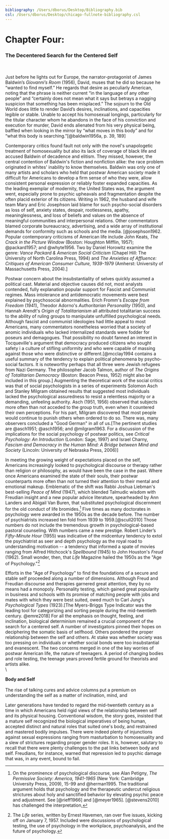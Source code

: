 ```yaml
---
bibliography: /Users/dborus/Desktop/Bibliography.bib
csl: /Users/dborus/Desktop/chicago-fullnote-bibliography.csl
---
```


#  Chapter Four:

### The Decentered Search for the Centered Self
\
\
Just before he lights out for Europe, the narrator-protagonist of James Baldwin’s *Giovanni’s Room* (1956), David, muses that he did so because he “wanted to find myself.” He regards that desire as peculiarly American, noting that the phrase is neither current “in the language of any other people” and “certainly does not mean what it says but betrays a nagging suspicion that something has been misplaced.” The sojourn to the Old World does little to render David’s desires, inclinations, and capacities legible or stable. Unable to accept his homosexual longings, particularly for the titular character whom he abandons in the face of his conviction and execution for murder, David ends alienated from his very physical being, baffled when looking in the mirror by “what moves in this body” and for “what this body is searching.”[@baldwin1956a, p. 39, 189]

Contemporary critics found fault not only with the novel's unapologetic treatment of homosexuality but also its lack of coverage of black life and accused Baldwin of decadence and elitism. They missed, however, the central contention of Baldwin's fiction and nonfiction alike: the race problem originated in whites' inability to know themselves. Baldwin was only one of many artists and scholars who held that postwar American society made it difficult for Americans to develop a firm sense of who they were, allow consistent personal expression or reliably foster expanded capacities. As the leading exemplar of modernity, the United States was, the argument went, especially prone to psychic upheavals and fragmentation despite the often placid exterior of its citizens. Writing in 1962, the husband and wife team Mary and Eric Josephson laid blame for such psycho-social disorders as loss of self, anxiety states, despair, rootlessness, apathy, meaninglessness, and loss of beliefs and values on the absence of meaningful communities and interpersonal relations. Other commentators blamed corporate bureaucracy, advertising, and a wide array of institutional demands for conformity such as schools and the media. [@josephson1962. Popular contemporary criticisms of American life include John Keats, *The Crack in the Picture Window* (Boston: Houghton Mifflin, 1957); @packard1957; and @whyte1956. Two by Daniel Horowitz examine the genre: *Vance Packard & American Social Criticism* (Chapel Hill: The University of North Carolina Press, 1994) and *The Anxieties of Affluence: Critiques of American Consumer Culture, 1939-1979* (Amherst: University of Massachusetts Press, 2004).]

Postwar concern about the insubstantiality of selves quickly assumed a political cast. Material and objective causes did not, most analysts contended, fully explanation popular support for Fascist and Communist regimes.  Mass intolerance and antidemocratic movements were best explained by psychosocial abnormalities. Erich Fromm's *Escape from Freedom* (1941), Theodor Adorno's *Authoritarian Personality* (1950), and Hannah Arendt's *Origin of Totalitarianism* all attributed totalitarian success to the ability of ruling groups to manipulate unfulfilled psychological needs. Although fascist and communist ideologies had little appeal to most Americans, many commentators nonetheless worried that a society of anomic individuals who lacked internalized standards were fodder for poseurs and demagogues. That possibility no doubt fanned an interest in Tocqueville's argument that democracy produced citizens who sought safety i a culture of stifling uniformity and who were capable of massing against those who were distinctive or different.[@mcclay1994 contains a useful summary of the tendency to explain political phenomena by psycho-social factors. It is noteworthy perhaps that all three were Jewish refugees from Nazi Germany. The philosopher Jacob Talmon, author of *The Origins of Totalitarian Democracy* (Boston: Beacon Press, 1952) might also be included in this group.] Augmenting the theoretical work of the social critics was that of social psychologists in a series of experiments Solomon Asch and Stanley Milgram obtained results that suggested most individuals lacked the psychological assuredness to resist a relentless majority or a demanding, unfeeling authority. Asch (1951, 1956) observed that subjects more often than not acceded to the group truth, even when it countered their own perceptions. For his part, Milgram discovered that most people would continue to punish others when ordered to do so. There was, many observers concluded a "Good German" in all of us.[The pertinent studies are @asch1951; @asch1956; and @milgram1963. For a discussion of the implications for the social psychology of postwar politics, see *Critical Psychology: An Introduction* (London: Sage, 1997) and Israel Charny, *Fascism and Democracy in the Human Mind: A Bridge between Mind and Society* (Lincoln: University of Nebraska Press, 2006)]

In meeting the growing weight of expectations placed on the self, Americans increasingly looked to psychological discourse or therapy rather than religion or philosophy, as would have been the case in the past. Where once Americans examined the state of their souls, their postwar counterparts more often than not turned their attention to their mental and emotional makeup. Emblematic of the shift was Rabbi Joshua Liebman's best-selling *Peace of Mind* (1947), which blended Talmudic wisdom with Freudian insight and a new popular advice literature, spearheaded by Ann Landers and Abigail Van Buren, that substituted psychological discernment for the old conduct of life bromides.[^5] Five times as many doctorates in psychology were awarded in the 1950s as the decade before. The number of psychiatrists increased ten fold from 1939 to 1959.[@scull2010]  Those numbers do not include the tremendous growth in psychological-based pastoral counseling. With numbers came a new prestige. Robert Linder’s *Fifty-Minute Hour* (1955) was indicative of the midcentury tendency to extol the psychiatrist as seer and depth psychology as the royal road to understanding motivation -- a tendency that informed a spate of movies ranging from Alfred Hitchcock's *Spellbound* (1945) to John Houston's *Freud* (1962). Small wonder, then, that *Life* Magazine hailed the 1950s as the "Age of Psychology."[^7]

Efforts in the "Age of Psychology" to find the foundations of a secure and stable self proceeded along a number of dimensions. Although Freud and Freudian discourse and therapies garnered great attention, they by no means had a monopoly. Personality testing, which gained great popularity in business and schools with its promise of matching people with jobs and mates with which they were best suited, owed much to Carl Jung's *Psychological Types* (1923).[The Myers-Briggs Type Indicator was the leading tool for categorizing and sorting people during the mid-twentieth century. @emre2018] For all the emphasis on thought, feeling, and inclination, biological determinism remained a crucial component of the search for a centered self. A number of investigators pinned their hopes on deciphering the somatic basis of selfhood. Others pondered the proper relationship between the self and others. At stake was whether society was too pressing on individuals or whether social bonds were too insubstantial and evanescent. The two concerns merged in one of the key worries of postwar American life, the nature of teenagers. A period of changing bodies and role testing, the teenage years proved fertile ground for theorists and artists alike.
\
\

**Body and Self**
\
\
The rise of talking cures  and advice columns put a premium on understanding the self as a matter of inclination, mind, and 

Later generations have tended to regard the mid-twentieth century as a time in which Americans held rigid views of the relationship between self and its physical housing. Conventional wisdom, the story goes, insisted that a mature self recognized the biological imperatives of being human, accepted distinct and natural roles that suited one's body, and restrained and mastered bodily impulses. There were indeed plenty of injunctions against sexual expressions ranging from masturbation to homosexuality and a slew of strictures regarding proper gender roles. It is, however, salutary to recall that there were plenty challenges to the pat links between body and self. Freudians, for instance, warned that repression led to psychic damage that was, in any event, bound to fail.


[^5]: On the prominence of psychological discourse, see Alan Petigny, _The Permissive Society: America, 1941-1965_ (New York: Cambridge University Press, 2009), 15-99 and @herman1995. The traditional argument holds that psychology and the therapeutic undercut religious strictures about holy and sanctified behavior by elevating psychic peace and adjustment. See [@rieff1966] and [@meyer1965]. [@stevens2010] has challenged the interpretation,

[^7]: The *Life* series, written by Ernest Havemen, ran over five issues, kicking off on January 7, 1957. Included were discussions of psychological testing, the use of psychology in the workplace, psychoanalysis, and the future of psychology.
